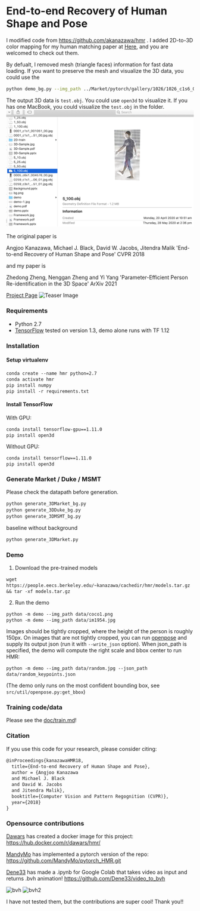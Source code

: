 # End-to-end Recovery of Human Shape and Pose

I modified code from https://github.com/akanazawa/hmr . I added 2D-to-3D color mapping for my human matching paper at [Here](https://arxiv.org/abs/2006.04569), and you are welcomed to check out them.  

By defualt, I removed mesh (triangle faces) information for fast data loading.
If you want to preserve the mesh and visualize the 3D data, you could use the
```bash
python demo_bg.py --img_path ../Market/pytorch/gallery/1026/1026_c1s6_038571_06.jpg #please change to your image path
```
The output 3D data is `test.obj`. You could use `open3d` to visualize it.
If you has one MacBook, you could visualize the `test.obj` in the folder.
![](https://github.com/layumi/hmr/blob/master/hmr.png)

The original paper is 

Angjoo Kanazawa, Michael J. Black, David W. Jacobs, Jitendra Malik 'End-to-end Recovery of Human Shape and Pose' CVPR 2018

and my paper is

Zhedong Zheng, Nenggan Zheng and Yi Yang 'Parameter-Efficient Person Re-identification in the 3D Space' ArXiv 2021

[Project Page](https://akanazawa.github.io/hmr/)
![Teaser Image](https://github.com/layumi/hmr/blob/master/demo.png)

### Requirements
- Python 2.7
- [TensorFlow](https://www.tensorflow.org/) tested on version 1.3, demo alone runs with TF 1.12

### Installation

#### Setup virtualenv
```
conda create --name hmr python=2.7
conda activate hmr
pip install numpy
pip install -r requirements.txt
```
#### Install TensorFlow
With GPU:
```
conda install tensorflow-gpu==1.11.0
pip install open3d 
```
Without GPU:
```
conda install tensorflow==1.11.0
pip install open3d 
```

### Generate Market / Duke / MSMT
Please check the datapath before generation.
```bash
python generate_3DMarket_bg.py
python generate_3DDuke_bg.py
python generate_3DMSMT_bg.py
```

baseline without background
```bash
python generate_3DMarket.py
```

### Demo

1. Download the pre-trained models
```
wget https://people.eecs.berkeley.edu/~kanazawa/cachedir/hmr/models.tar.gz && tar -xf models.tar.gz
```

2. Run the demo
```
python -m demo --img_path data/coco1.png
python -m demo --img_path data/im1954.jpg
```

Images should be tightly cropped, where the height of the person is roughly 150px.
On images that are not tightly cropped, you can run
[openpose](https://github.com/CMU-Perceptual-Computing-Lab/openpose) and supply
its output json (run it with `--write_json` option).
When json_path is specified, the demo will compute the right scale and bbox center to run HMR:
```
python -m demo --img_path data/random.jpg --json_path data/random_keypoints.json
```
(The demo only runs on the most confident bounding box, see `src/util/openpose.py:get_bbox`)

### Training code/data
Please see the [doc/train.md](https://github.com/akanazawa/hmr/blob/master/doc/train.md)!

### Citation
If you use this code for your research, please consider citing:
```
@inProceedings{kanazawaHMR18,
  title={End-to-end Recovery of Human Shape and Pose},
  author = {Angjoo Kanazawa
  and Michael J. Black
  and David W. Jacobs
  and Jitendra Malik},
  booktitle={Computer Vision and Pattern Regognition (CVPR)},
  year={2018}
}
```

### Opensource contributions
[Dawars](https://github.com/Dawars) has created a docker image for this project: https://hub.docker.com/r/dawars/hmr/

[MandyMo](https://github.com/MandyMo) has implemented a pytorch version of the repo: https://github.com/MandyMo/pytorch_HMR.git

[Dene33](https://github.com/Dene33) has made a .ipynb for Google Colab that takes video as input and returns .bvh animation!
https://github.com/Dene33/video_to_bvh 

<img alt="bvh" src="https://i.imgur.com/QxML83b.gif" /><img alt="" src="https://i.imgur.com/vfge7DS.gif" />
<img alt="bvh2" src=https://i.imgur.com/UvBM1gv.gif />

I have not tested them, but the contributions are super cool! Thank you!!


